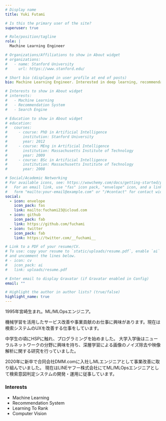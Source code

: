 ```yaml
---
# Display name
title: Yuki Futami

# Is this the primary user of the site?
superuser: true

# Role/position/tagline
role: |
  Machine Learning Engineer

# Organizations/Affiliations to show in About widget
# organizations:
#   - name: Stanford University
#     url: https://www.stanford.edu/

# Short bio (displayed in user profile at end of posts)
bio: Machine Learning Engineer. Interested in deep learning, recommendation systems, search systems

# Interests to show in About widget
# interests:
#   - Machine Learning
#   - Recommendation System
#   - Search Engine

# Education to show in About widget
# education:
#   courses:
#     - course: PhD in Artificial Intelligence
#       institution: Stanford University
#       year: 2012
#     - course: MEng in Artificial Intelligence
#       institution: Massachusetts Institute of Technology
#       year: 2009
#     - course: BSc in Artificial Intelligence
#       institution: Massachusetts Institute of Technology
#       year: 2008

# Social/Academic Networking
# For available icons, see: https://wowchemy.com/docs/getting-started/page-builder/#icons
#   For an email link, use "fas" icon pack, "envelope" icon, and a link in the
#   form "mailto:your-email@example.com" or "/#contact" for contact widget.
social:
  - icon: envelope
    icon_pack: fas
    link: mailto:fuchami23@icloud.com
  - icon: github
    icon_pack: fab
    link: https://github.com/fuchami
  - icon: twitter
    icon_pack: fab
    link: https://twitter.com/__fuchami__

# Link to a PDF of your resume/CV.
# To use: copy your resume to `static/uploads/resume.pdf`, enable `ai` icons in `params.toml`,
# and uncomment the lines below.
# - icon: cv
#   icon_pack: ai
#   link: uploads/resume.pdf

# Enter email to display Gravatar (if Gravatar enabled in Config)
email: ""

# Highlight the author in author lists? (true/false)
highlight_name: true
---
```


1995年宮崎生まれ。ML/MLOpsエンジニア。

機械学習を活用したサービス改善や事業貢献のお仕事に興味があります。現在は検索システムのUXを改善する仕事をしています。

中学生の頃にHSPに触れ、プログラミングを始めました。
大学入学後はニューラルネットワークの分野に興味を持ち、深層学習による画像のノイズ除去や映像解析に関する研究を行っていました。

2020年に新卒で合同会社DMM.comに入社しMLエンジニアとして事業改善に取り組んでいました。
現在はLINEヤフー株式会社にてML/MLOpsエンジニアとして検索意図判定システムの開発・運用に従事しています。

### Interests

- Machine Learning
- Recommendation System
- Learning To Rank
- Computer Vision

<!-- {{< icon name="download" pack="fas" >}} Download my {{< staticref "uploads/demo_resume.pdf" "newtab" >}}resumé{{< /staticref >}}. -->
